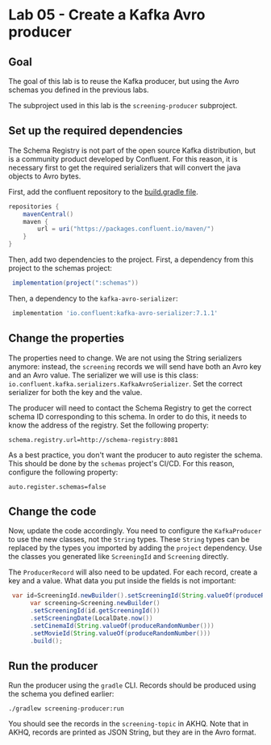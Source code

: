 # Lab 05 - Create a Kafka Avro producer

## Goal

The goal of this lab is to reuse the Kafka producer, but using the Avro schemas you defined in the
previous labs.

The subproject used in this lab is the `screening-producer` subproject.

## Set up the required dependencies

The Schema Registry is not part of the open source Kafka distribution, but is a community product developed by Confluent.
For this reason, it is necessary first to get the required serializers that will convert the java objects to Avro bytes.

First, add the confluent repository to the [build.gradle file](../screening-producer/build.gradle).

```groovy
repositories {
    mavenCentral()
    maven {
        url = uri("https://packages.confluent.io/maven/")
    }
}
```

Then, add two dependencies to the project.
First, a dependency from this project to the schemas project:

```groovy
 implementation(project(":schemas"))
```

Then, a dependency to the `kafka-avro-serializer`:

```groovy
 implementation 'io.confluent:kafka-avro-serializer:7.1.1'
```

## Change the properties

The properties need to change. We are not using the String serializers anymore: instead, the `screening`
records we will send have both an Avro key and an Avro value.
The serializer we will use is this class: `io.confluent.kafka.serializers.KafkaAvroSerializer`. Set the correct
serializer for both the key and the value.

The producer will need to contact the Schema Registry to get the correct schema ID corresponding to this schema. In order
to do this, it needs to know the address of the registry. Set the following property:

```text
schema.registry.url=http://schema-registry:8081
```

As a best practice, you don't want the producer to auto register the schema. This should be done by the `schemas`
project's CI/CD. For this reason, configure the following property:

```text
auto.register.schemas=false
```

## Change the code

Now, update the code accordingly. You need to configure the `KafkaProducer` to use the new classes, not the `String` types.
These `String` types can be replaced by the types you imported by adding the `project` dependency. Use the classes you
generated like `ScreeningId` and `Screening` directly.

The `ProducerRecord` will also need to be updated. For each record, create a key and a value. What data you put inside
the fields is not important:

```java
 var id=ScreeningId.newBuilder().setScreeningId(String.valueOf(produceRandomNumber())).build();
      var screening=Screening.newBuilder()
      .setScreeningId(id.getScreeningId())
      .setScreeningDate(LocalDate.now())
      .setCinemaId(String.valueOf(produceRandomNumber()))
      .setMovieId(String.valueOf(produceRandomNumber()))
      .build();
```

## Run the producer

Run the producer using the `gradle` CLI. Records should be produced using the schema you defined earlier:

```shell
./gradlew screening-producer:run
```

You should see the records in the `screening-topic` in AKHQ. Note that in AKHQ, records are printed as JSON String, but
they are in the Avro format.